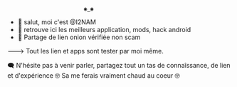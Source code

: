                             ◉‿◉
- 👋 salut, moi c'est @I2NAM
- 👀 retrouve ici les meilleurs application, mods, hack android    
- 🔗 Partage de lien onion vérifiée non scam



---> Tout les lien et apps sont tester par moi même.

🗨️ N'hésite pas à venir parler, partagez tout un tas de connaîssance, de lien et d'expérience
  🤓 Sa me ferais vraiment chaud au coeur 🤓
